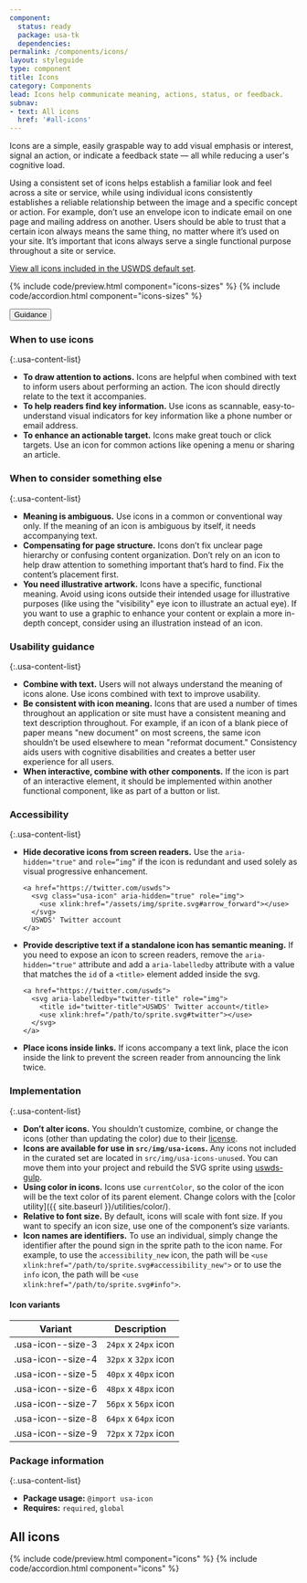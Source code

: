 ```yaml
---
component:
  status: ready
  package: usa-tk
  dependencies:
permalink: /components/icons/
layout: styleguide
type: component
title: Icons
category: Components
lead: Icons help communicate meaning, actions, status, or feedback.
subnav:
- text: All icons
  href: '#all-icons'
---
```


Icons are a simple, easily graspable way to add visual emphasis or interest, signal an action, or indicate a feedback state — all while reducing a user's cognitive load.

Using a consistent set of icons helps establish a familiar look and feel across a site or service, while using individual icons consistently establishes a reliable relationship between the image and a specific concept or action. For example, don’t use an envelope icon to indicate email on one page and mailing address on another. Users should be able to trust that a certain icon always means the same thing, no matter where it’s used on your site. It’s important that icons always serve a single functional purpose throughout a site or service.

[View all icons included in the USWDS default set](#all-icons).

{% include code/preview.html component="icons-sizes" %}
{% include code/accordion.html component="icons-sizes" %}

<div class="usa-accordion usa-accordion--bordered site-accordion-docs">
  <button class="usa-button-unstyled usa-accordion__button"
      aria-expanded="true" aria-controls="icon-docs">
    Guidance
  </button>
<div id="icon-docs" aria-hidden="false" class="usa-accordion__content site-component-usage" markdown="1">

### When to use icons

{:.usa-content-list}

- **To draw attention to actions.** Icons are helpful when combined with text to inform users about performing an action. The icon should directly relate to the text it accompanies.
- **To help readers find key information.** Use icons as scannable, easy-to-understand visual indicators for key information like a phone number or email address.
- **To enhance an actionable target.** Icons make great touch or click targets. Use an icon for common actions like opening a menu or sharing an article.

### When to consider something else

{:.usa-content-list}

- **Meaning is ambiguous.** Use icons in a common or conventional way only. If the meaning of an icon is ambiguous by itself, it needs accompanying text.
- **Compensating for page structure.** Icons don’t fix unclear page hierarchy or confusing content organization. Don’t rely on an icon to help draw attention to something important that’s hard to find. Fix the content’s placement first.
- **You need illustrative artwork.** Icons have a specific, functional meaning. Avoid using icons outside their intended usage for illustrative purposes (like using the "visibility" eye icon to illustrate an actual eye). If you want to use a graphic to enhance your content or explain a more in-depth concept, consider using an illustration instead of an icon.

### Usability guidance

{:.usa-content-list}

- **Combine with text.** Users will not always understand the meaning of icons alone. Use icons combined with text to improve usability.
- **Be consistent with icon meaning.** Icons that are used a number of times throughout an application or site must have a consistent meaning and text description throughout. For example, if an icon of a blank piece of paper means "new document" on most screens, the same icon shouldn’t be used elsewhere to mean "reformat document." Consistency aids users with cognitive disabilities and creates a better user experience for all users.
- **When interactive, combine with other components.** If the icon is part of an interactive element, it should be implemented within another functional component, like as part of a button or list.

### Accessibility

{:.usa-content-list}

- **Hide decorative icons from screen readers.** Use the `aria-hidden="true"` and `role=”img”` if the icon is redundant and used solely as visual progressive enhancement.
  ```
  <a href="https://twitter.com/uswds">
    <svg class="usa-icon" aria-hidden="true" role="img">
      <use xlink:href="/assets/img/sprite.svg#arrow_forward"></use>
    </svg>
    USWDS' Twitter account
  </a>
  ```
- **Provide descriptive text if a standalone icon has semantic meaning.** If you need to expose an icon to screen readers, remove the `aria-hidden="true"` attribute and add a `aria-labelledby` attribute with a value that matches the `id` of a `<title>` element added inside the svg.
  ```
  <a href="https://twitter.com/uswds">
    <svg aria-labelledby="twitter-title" role="img">
      <title id="twitter-title">USWDS' Twitter account</title>
      <use xlink:href="/path/to/sprite.svg#twitter"></use>
    </svg>
  </a>
  ```
- **Place icons inside links.** If icons accompany a text link, place the icon inside the link to prevent the screen reader from announcing the link twice.


### Implementation

{:.usa-content-list}

- **Don’t alter icons.** You shouldn’t customize, combine, or change the icons (other than updating the color) due to their [license](https://github.com/uswds/uswds/blob/develop/LICENSE.md).
- **Icons are available for use in `src/img/usa-icons`.** Any icons not included in the curated set are located in `src/img/usa-icons-unused`. You can move them into your project and rebuild the SVG sprite using [uswds-gulp](https://github.com/uswds/uswds-gulp/).
- **Using color in icons.** Icons use `currentColor`, so the color of the icon will be the text color of its parent element. Change colors with the [color utility]({{ site.baseurl }}/utilities/color/).
- **Relative to font size.** By default, icons will scale with font size. If you want to specify an icon size, use one of the component’s size variants.
- **Icon names are identifiers.** To use an individual, simply change the identifier after the pound sign in the sprite path to the icon name. For example, to use the `accessibility_new` icon, the path will be `<use xlink:href="/path/to/sprite.svg#accessibility_new">` or to use the `info` icon, the path will be `<use xlink:href="/path/to/sprite.svg#info">`.


#### Icon variants

<table class="usa-table--borderless site-table-responsive site-table-simple" aria-labelledby="icon-variants">
  <thead>
    <tr>
      <th scope="col" class="flex-6">Variant</th>
      <th scope="col" class="flex-6">Description</th>
    </tr>
  </thead>
  <tbody class="font-mono-2xs">
    <tr>
      <td data-title="Variant" class="flex-6">.usa-icon--size-3</td>
      <td data-title="Description" class="flex-6">
        <span class="font-lang-3xs">
          <code>24px</code> x <code>24px</code> icon
        </span>
      </td>
    </tr>
    <tr>
      <td data-title="Variant" class="flex-6">.usa-icon--size-4</td>
      <td data-title="Description" class="flex-6">
        <span class="font-lang-3xs">
          <code>32px</code> x <code>32px</code> icon
        </span>
      </td>
    </tr>
    <tr>
      <td data-title="Variant" class="flex-6">.usa-icon--size-5</td>
      <td data-title="Description" class="flex-6">
        <span class="font-lang-3xs">
          <code>40px</code> x <code>40px</code> icon
        </span>
      </td>
    </tr>
    <tr>
      <td data-title="Variant" class="flex-6">.usa-icon--size-6</td>
      <td data-title="Description" class="flex-6">
        <span class="font-lang-3xs">
          <code>48px</code> x <code>48px</code> icon
        </span>
      </td>
    </tr>
    <tr>
      <td data-title="Variant" class="flex-6">.usa-icon--size-7</td>
      <td data-title="Description" class="flex-6">
        <span class="font-lang-3xs">
          <code>56px</code> x <code>56px</code> icon
        </span>
      </td>
    </tr>
    <tr>
      <td data-title="Variant" class="flex-6">.usa-icon--size-8</td>
      <td data-title="Description" class="flex-6">
        <span class="font-lang-3xs">
          <code>64px</code> x <code>64px</code> icon
        </span>
      </td>
    </tr>
    <tr>
      <td data-title="Variant" class="flex-6">.usa-icon--size-9</td>
      <td data-title="Description" class="flex-6">
        <span class="font-lang-3xs">
          <code>72px</code> x <code>72px</code> icon
        </span>
      </td>
    </tr>
  </tbody>
</table>

### Package information

{:.usa-content-list}

- **Package usage:** `@import usa-icon`
- **Requires:** `required`, `global`

## All icons

{% include code/preview.html component="icons" %}
{% include code/accordion.html component="icons" %}
